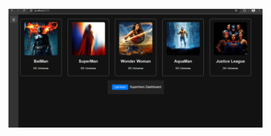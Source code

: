 ![image -alt](https://github.com/nilajcoder/JavaScriptReact/blob/main/React%20Task/Exam/Card/Screenshot%202025-07-08%20225100.png)
